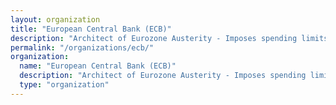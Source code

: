 ```yaml
---
layout: organization
title: "European Central Bank (ECB)"
description: "Architect of Eurozone Austerity - Imposes spending limits on member states while prioritizing financial sector bailouts over citizens."
permalink: "/organizations/ecb/"
organization:
  name: "European Central Bank (ECB)"
  description: "Architect of Eurozone Austerity - Imposes spending limits on member states while prioritizing financial sector bailouts over citizens."
  type: "organization"
---
```


